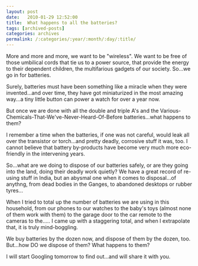 ```yaml
---
layout: post
date:	2010-01-29 12:52:00
title:  What happens to all the batteries?
tags: [archived-posts]
categories: archives
permalink: /:categories/:year/:month/:day/:title/
---
```

More and more and more, we want to be "wireless". We want to be free of those umbilical cords that tie us to a power source, that provide the energy to their dependent children, the multifarious gadgets of our society. So...we go in for batteries.

Surely, batteries must have been something like a miracle when they were invented...and over time, they have got miniaturized in the most amazing way...a tiny little button can power a watch for over a year now.

But once we are done with all the double and triple A's and the Various-Chemicals-That-We've-Never-Heard-Of-Before batteries...what happens to them?

I remember a time when the batteries, if one was not careful, would leak all over the transistor  or torch...and pretty deadly, corrosive stuff it was, too. I cannot believe that battery by-products have become very much more eco-friendly in the intervening years.

So...what are we doing to dispose of our batteries safely, or are they going into the land, doing their deadly work quietly?  We have a great record of re-using stuff in India, but an abysmal one when it comes to disposal...of anythng, from dead bodies in the Ganges, to abandoned desktops or rubber tyres...

When I tried to total up the number of batteries we are using in this household, from our phones to our watches to the baby's toys (almost none of them work with them) to the garage door to the car remote to the cameras to the..... I came up with a staggering total, and when I extrapolate that, it is truly mind-boggling.

We buy batteries by the dozen now, and dispose of them by the dozen, too. But...how DO we dispose of them? What happens to them?

I will start Googling tomorrow to find out...and will share it with you.
